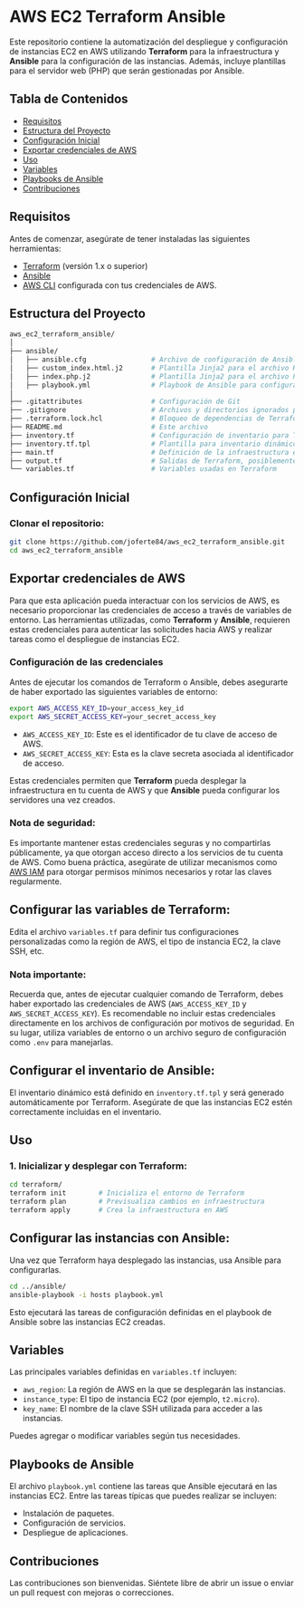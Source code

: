 # AWS EC2 Terraform Ansible

Este repositorio contiene la automatización del despliegue y configuración de instancias EC2 en AWS utilizando **Terraform** para la infraestructura y **Ansible** para la configuración de las instancias. Además, incluye plantillas para el servidor web (PHP) que serán gestionadas por Ansible.

## Tabla de Contenidos

- [Requisitos](#requisitos)
- [Estructura del Proyecto](#estructura-del-proyecto)
- [Configuración Inicial](#configuración-inicial)
- [Exportar credenciales de AWS](#exportar-credenciales-de-aws)
- [Uso](#uso)
- [Variables](#variables)
- [Playbooks de Ansible](#playbooks-de-ansible)
- [Contribuciones](#contribuciones)

## Requisitos

Antes de comenzar, asegúrate de tener instaladas las siguientes herramientas:

- [Terraform](https://www.terraform.io/downloads.html) (versión 1.x o superior)
- [Ansible](https://docs.ansible.com/ansible/latest/installation_guide/intro_installation.html)
- [AWS CLI](https://docs.aws.amazon.com/cli/latest/userguide/install-cliv2.html) configurada con tus credenciales de AWS.

## Estructura del Proyecto

```bash
aws_ec2_terraform_ansible/
│
├── ansible/
│   ├── ansible.cfg                # Archivo de configuración de Ansible
│   ├── custom_index.html.j2       # Plantilla Jinja2 para el archivo HTML de index
│   ├── index.php.j2               # Plantilla Jinja2 para el archivo PHP de index
│   ├── playbook.yml               # Playbook de Ansible para configurar las instancias EC2
│
├── .gitattributes                 # Configuración de Git
├── .gitignore                     # Archivos y directorios ignorados por Git
├── .terraform.lock.hcl            # Bloqueo de dependencias de Terraform
├── README.md                      # Este archivo
├── inventory.tf                   # Configuración de inventario para Terraform
├── inventory.tf.tpl               # Plantilla para inventario dinámico en Terraform
├── main.tf                        # Definición de la infraestructura en AWS con Terraform
├── output.tf                      # Salidas de Terraform, posiblemente para Ansible
└── variables.tf                   # Variables usadas en Terraform
```

## Configuración Inicial

### Clonar el repositorio:

```bash
git clone https://github.com/joferte84/aws_ec2_terraform_ansible.git
cd aws_ec2_terraform_ansible
```
## Exportar credenciales de AWS

Para que esta aplicación pueda interactuar con los servicios de AWS, es necesario proporcionar las credenciales de acceso a través de variables de entorno. Las herramientas utilizadas, como **Terraform** y **Ansible**, requieren estas credenciales para autenticar las solicitudes hacia AWS y realizar tareas como el despliegue de instancias EC2.

### Configuración de las credenciales

Antes de ejecutar los comandos de Terraform o Ansible, debes asegurarte de haber exportado las siguientes variables de entorno:

```bash
export AWS_ACCESS_KEY_ID=your_access_key_id
export AWS_SECRET_ACCESS_KEY=your_secret_access_key
```

- `AWS_ACCESS_KEY_ID`: Este es el identificador de tu clave de acceso de AWS.
- `AWS_SECRET_ACCESS_KEY`: Esta es la clave secreta asociada al identificador de acceso.

Estas credenciales permiten que **Terraform** pueda desplegar la infraestructura en tu cuenta de AWS y que **Ansible** pueda configurar los servidores una vez creados.

### Nota de seguridad:

Es importante mantener estas credenciales seguras y no compartirlas públicamente, ya que otorgan acceso directo a los servicios de tu cuenta de AWS. Como buena práctica, asegúrate de utilizar mecanismos como [AWS IAM](https://docs.aws.amazon.com/IAM/latest/UserGuide/introduction.html) para otorgar permisos mínimos necesarios y rotar las claves regularmente.

## Configurar las variables de Terraform:

Edita el archivo `variables.tf` para definir tus configuraciones personalizadas como la región de AWS, el tipo de instancia EC2, la clave SSH, etc.

### Nota importante:

Recuerda que, antes de ejecutar cualquier comando de Terraform, debes haber exportado las credenciales de AWS (`AWS_ACCESS_KEY_ID` y `AWS_SECRET_ACCESS_KEY`). Es recomendable no incluir estas credenciales directamente en los archivos de configuración por motivos de seguridad. En su lugar, utiliza variables de entorno o un archivo seguro de configuración como `.env` para manejarlas.

## Configurar el inventario de Ansible:

El inventario dinámico está definido en `inventory.tf.tpl` y será generado automáticamente por Terraform. Asegúrate de que las instancias EC2 estén correctamente incluidas en el inventario.

## Uso

### 1. Inicializar y desplegar con Terraform:

```bash
cd terraform/
terraform init        # Inicializa el entorno de Terraform
terraform plan        # Previsualiza cambios en infraestructura
terraform apply       # Crea la infraestructura en AWS
```

## Configurar las instancias con Ansible:

Una vez que Terraform haya desplegado las instancias, usa Ansible para configurarlas.

```bash
cd ../ansible/
ansible-playbook -i hosts playbook.yml
```

Esto ejecutará las tareas de configuración definidas en el playbook de Ansible sobre las instancias EC2 creadas.

## Variables

Las principales variables definidas en `variables.tf` incluyen:

- `aws_region`: La región de AWS en la que se desplegarán las instancias.
- `instance_type`: El tipo de instancia EC2 (por ejemplo, `t2.micro`).
- `key_name`: El nombre de la clave SSH utilizada para acceder a las instancias.

Puedes agregar o modificar variables según tus necesidades.

## Playbooks de Ansible

El archivo `playbook.yml` contiene las tareas que Ansible ejecutará en las instancias EC2. Entre las tareas típicas que puedes realizar se incluyen:

- Instalación de paquetes.
- Configuración de servicios.
- Despliegue de aplicaciones.

## Contribuciones

Las contribuciones son bienvenidas. Siéntete libre de abrir un issue o enviar un pull request con mejoras o correcciones.

